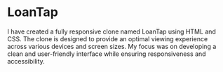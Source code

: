 # LoanTap
I have created a fully responsive clone named LoanTap using HTML and CSS. The clone is designed to provide an optimal viewing experience across various devices and screen sizes. My focus was on developing a clean and user-friendly interface while ensuring responsiveness and accessibility.
